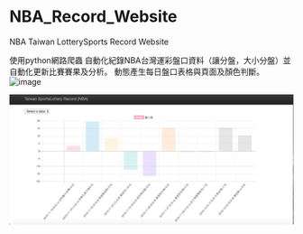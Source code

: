 # NBA_Record_Website
NBA Taiwan LotterySports Record Website

使用python網路爬蟲 自動化紀錄NBA台灣運彩盤口資料（讓分盤，大小分盤）並自動化更新比賽賽果及分析。
動態產生每日盤口表格與頁面及顏色判斷。
![image](https://cloud.githubusercontent.com/assets/15717288/21040374/7ed12e5c-be1f-11e6-9c96-b28ff5fd8ad9.png)

![image](https://github.com/rickych1123/NBA_Record_Website/blob/master/image/%E8%9E%A2%E5%B9%95%E5%BF%AB%E7%85%A7%202016-12-06%20%E4%B8%8B%E5%8D%888.08.05.png)
